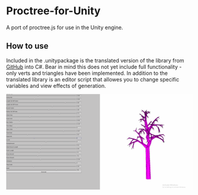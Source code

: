 # Proctree-for-Unity
A port of proctree.js for use in the Unity engine.

## How to use
Included in the .unitypackage is the translated version of the library from [GitHub](https://github.com/supereggbert/proctree.js) into C#.
Bear in mind this does not yet include full functionality - only verts and triangles have been implemented.
In addition to the translated library is an editor script that allowes you to change specific variables and view effects of generation. 

![](proctree-demo.gif)
